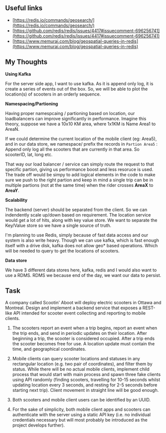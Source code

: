 ## Useful links
- [https://redis.io/commands/geosearch/](https://redis.io/commands/geosearch/)
- [https://github.com/redis/redis/issues/4417#issuecomment-696256741](https://github.com/redis/redis/issues/4417#issuecomment-696256741)
- [https://www.memurai.com/blog/geospatial-queries-in-redis](https://www.memurai.com/blog/geospatial-queries-in-redis)

## My Thoughts 
**Using Kafka**

For the server side app, I want to use kafka. As it is append only log, it is create a series of events out of the box. So, we will be able to plot the location(s) of scooters in an orderly sequence.

**Namespacing/Partioning**

Having proper namespcaing / partioning based on location, our loadbalancers can improve significantly in performance. Imagine this theory, suppose we have a 10x10 KM area, where 1x1KM is Name Area1 to AreaN. 

If we could determine the current location of the mobile client (eg: Area5), and in our data store, we namespace/ prefix the records in `Partion Area5` : Append only log all the scooters that are currently in that area. So scooterID, lat, long etc. 

That way our load balancer / service can simply route the request to that specific partion, giving us performance boost and less resoruce is used. The trade off would be simpy to add logical elements in the code to make sure we push to the right partion and keep in mind a single trip can be in multiple partions (not at the same time) when the rider crosses **AreaX** to **AreaY**. 


**Scalability**

The backend (server) should be separated from the client. So we can indendently scale up/down based on requirement. The location service would get a lot of hits, along with key value store. We want to separate the Key/Value store so we have a single source of truth.

I'm planning to use Redis, simply because of fast data access and our system is also write heavy. Though we can use kafka, which is fast enough itself with a drive disk, kafka does not allow geo* based operations. Which will be needed to query to get the locations of scooters.

**Data store**

We have 3 different data stores here, kafka, redis and I would also want to use a RDMS. RDMS we because end of the day, we want our data to persist.

## Task
A company called Scootin' Aboot will deploy electric scooters in Ottawa and
Montreal. Design and implement a backend service that exposes a REST-like
API intended for scooter event collecting and reporting to mobile clients.

1. The scooters report an event when a trip begins, report an event when the
trip ends, and send in periodic updates on their location. After beginning a
trip, the scooter is considered occupied. After a trip ends the scooter
becomes free for use. A location update must contain the time, and
geographical coordinates.

2. Mobile clients can query scooter locations and statuses in any rectangular
location (e.g. two pair of coordinates), and filter them by status. While there
will be no actual mobile clients, implement child process that would start
with main process and spawn three fake clients using API randomly (finding
scooters, travelling for 10-15 seconds whilst updating location every 3
seconds, and resting for 2-5 seconds before starting next trip). Client
movement in straight line will be good enough.

3. Both scooters and mobile client users can be identified by an UUID.

4. For the sake of simplicity, both mobile client apps and scooters can
authenticate with the server using a static API key (i.e. no individual
credentials necessary but will most probably be introduced as the project
develops further).

